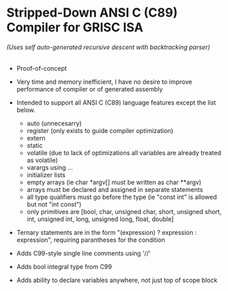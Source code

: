   # Stripped-Down ANSI C (C89) Compiler for GRISC ISA

  ###### (Uses self auto-generated recursive descent with backtracking parser)

  * Proof-of-concept

  * Very time and memory inefficient, I have no desire to improve performance of compiler or of generated assembly

  * Intended to support all ANSI C (C89) language features except the list below.

    * auto (unnecesarry)
    * register (only exists to guide compiler optimization)
    * extern
    * static
    * volatile (due to lack of optimizations all variables are already treated as volatile)
    * varargs using ...
    * initializer lists
    * empty arrays (ie char *argv[] must be written as char **argv)
    * arrays must be declared and assigned in separate statements
    * all type qualifiers must go before the type (ie "const int" is allowed but not "int const")
    * only primitives are [bool, char, unsigned char, short, unsigned short, int, unsigned int, long, unsigned long, float, double]

  * Ternary statements are in the form "(expression) ? expression : expression", requiring parantheses for the condition
  * Adds C99-style single line comments using '//'
  * Adds bool integral type from C99
  * Adds ability to declare variables anywhere, not just top of scope block
